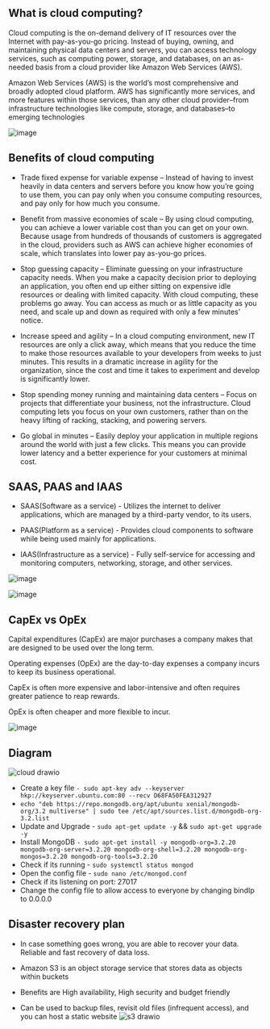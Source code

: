 ## What is cloud computing?
Cloud computing is the on-demand delivery of IT resources over the Internet with pay-as-you-go pricing. Instead of buying, owning, and maintaining physical data centers and servers, you can access technology services, such as computing power, storage, and databases, on an as-needed basis from a cloud provider like Amazon Web Services (AWS).

Amazon Web Services (AWS) is the world’s most comprehensive and broadly adopted cloud platform. AWS has significantly more services, and more features within those services, than any other cloud provider–from infrastructure technologies like compute, storage, and databases–to emerging technologies

![image](https://user-images.githubusercontent.com/106158041/199238202-115cf486-5243-4385-8449-a5b7edfb64ae.png)
## Benefits of cloud computing

* Trade fixed expense for variable expense – Instead of having to invest heavily in data centers and servers before you know how you’re going to use them, you can pay only when you consume computing resources, and pay only for how much you consume.

* Benefit from massive economies of scale – By using cloud computing, you can achieve a lower variable cost than you can get on your own. Because usage from hundreds of thousands of customers is aggregated in the cloud, providers such as AWS can achieve higher economies of scale, which translates into lower pay as-you-go prices.

* Stop guessing capacity – Eliminate guessing on your infrastructure capacity needs. When you make a capacity decision prior to deploying an application, you often end up either sitting on expensive idle resources or dealing with limited capacity. With cloud computing, these problems go away. You can access as much or as little capacity as you need, and scale up and down as required with only a few minutes’ notice.

* Increase speed and agility – In a cloud computing environment, new IT resources are only a click away, which means that you reduce the time to make those resources available to your developers from weeks to just minutes. This results in a dramatic increase in agility for the organization, since the cost and time it takes to experiment and develop is significantly lower.

* Stop spending money running and maintaining data centers – Focus on projects that differentiate your business, not the infrastructure. Cloud computing lets you focus on your own customers, rather than on the heavy lifting of racking, stacking, and powering servers.

* Go global in minutes – Easily deploy your application in multiple regions around the world with just a few clicks. This means you can provide lower latency and a better experience for your customers at minimal cost.

## SAAS, PAAS and IAAS

* SAAS(Software as a service) - Utilizes the internet to deliver applications, which are managed by a third-party vendor, to its users.

* PAAS(Platform as a service) - Provides cloud components to software while being used mainly for applications.

* IAAS(Infrastructure as a service) - Fully self-service for accessing and monitoring computers, networking, storage, and other services.

![image](https://user-images.githubusercontent.com/106158041/199240394-e9ea8323-602d-4c1e-8e89-9ae68f774e5c.png)

![image](https://user-images.githubusercontent.com/106158041/199240513-89b88b5e-157c-4476-978f-87511c59b2c5.png)

## CapEx vs OpEx

Capital expenditures (CapEx) are major purchases a company makes that are designed to be used over the long term.

Operating expenses (OpEx) are the day-to-day expenses a company incurs to keep its business operational.

CapEx is often more expensive and labor-intensive and often requires greater patience to reap rewards. 

OpEx is often cheaper and more flexible to incur. 

![image](https://user-images.githubusercontent.com/106158041/199243217-d4f421ec-0964-4b61-87e7-548cb3524fc6.png)

## Diagram

![cloud drawio](https://user-images.githubusercontent.com/106158041/199686868-20156f47-45fd-45c9-905c-1f31c5c1a68f.png)

- Create a key file `- sudo apt-key adv --keyserver hkp://keyserver.ubuntu.com:80 --recv D68FA50FEA312927`
- `echo "deb https://repo.mongodb.org/apt/ubuntu xenial/mongodb-org/3.2 multiverse" | sudo tee /etc/apt/sources.list.d/mongodb-org-3.2.list`
-  Update and Upgrade - `sudo apt-get update -y` && `sudo apt-get upgrade -y`
-  Install MongoDB `- sudo apt-get install -y mongodb-org=3.2.20 mongodb-org-server=3.2.20 mongodb-org-shell=3.2.20 mongodb-org-mongos=3.2.20 mongodb-org-tools=3.2.20`
-  Check if its running - `sudo systemctl status mongod`
-  Open the config file - `sudo nano /etc/mongod.conf`
-  Check if its listening on port: 27017
-  Change the config file to allow access to everyone by changing bindIp to 0.0.0.0

## Disaster recovery plan

- In case something goes wrong, you are able to recover your data. Reliable and fast recovery of data loss.

- Amazon S3 is an object storage service that stores data as objects within buckets

- Benefits are High availability, High security and budget friendly

- Can be used to backup files, revisit old files (infrequent access), and you can host a static website
![s3 drawio](https://user-images.githubusercontent.com/106158041/199713359-91679118-06dc-45c2-8c6d-8fa7d2ad1a76.png)


